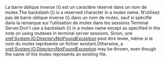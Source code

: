 <span data-ttu-id="c7e1b-101">La barre oblique inverse (\\) est un caractère réservé dans un nom de mutex.</span><span class="sxs-lookup"><span data-stu-id="c7e1b-101">The backslash (\\) is a reserved character in a mutex name.</span></span> <span data-ttu-id="c7e1b-102">N’utilisez pas de barre oblique inverse (\\) dans un nom de mutex, sauf si spécifié dans la remarque sur l’utilisation de mutex dans les sessions Terminal Server.</span><span class="sxs-lookup"><span data-stu-id="c7e1b-102">Don't use a backslash (\\) in a mutex name except as specified in the note on using mutexes in terminal server sessions.</span></span> <span data-ttu-id="c7e1b-103">Sinon, une <xref:System.IO.DirectoryNotFoundException> peut être levée, même si le nom du mutex représente un fichier existant.</span><span class="sxs-lookup"><span data-stu-id="c7e1b-103">Otherwise, a <xref:System.IO.DirectoryNotFoundException> may be thrown, even though the name of the mutex represents an existing file.</span></span>
